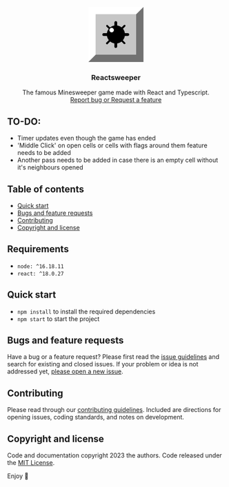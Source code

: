 <p align="center">
  <a href="https://andrejstojkovic.github.io/reactsweeper/">
    <img src="https://github.com/AndrejStojkovic/reactsweeper/blob/master/misc/logo.png" alt="Logo" width=128 height=128>
  </a>

  <h3 align="center">Reactsweeper</h3>

  <p align="center">
    The famous Minesweeper game made with React and Typescript.
    <br>
    <a href="https://github.com/AndrejStojkovic/reactsweeper/issues/new">Report bug or Request a feature</a>
  </p>
</p>

## TO-DO:

- Timer updates even though the game has ended
- 'Middle Click' on open cells or cells with flags around them feature needs to be added
- Another pass needs to be added in case there is an empty cell without it's neighbours opened

## Table of contents

- [Quick start](#quick-start)
- [Bugs and feature requests](#bugs-and-feature-requests)
- [Contributing](#contributing)
- [Copyright and license](#copyright-and-license)


## Requirements

- `node: ^16.18.11` 
- `react: ^18.0.27` 

## Quick start

- `npm install` to install the required dependencies 
- `npm start` to start the project 


## Bugs and feature requests

Have a bug or a feature request? Please first read the [issue guidelines](https://github.com/AndrejStojkovic/reactsweeper/blob/master/CONTRIBUTING.md) and search for existing and closed issues. If your problem or idea is not addressed yet, [please open a new issue](https://github.com/AndrejStojkovic/reactsweeper/issues/new).

## Contributing

Please read through our [contributing guidelines](https://reponame/blob/master/CONTRIBUTING.md). Included are directions for opening issues, coding standards, and notes on development.

## Copyright and license

Code and documentation copyright 2023 the authors. Code released under the [MIT License](https://https://github.com/AndrejStojkovic/reactsweeper/blob/master/LICENSE).

Enjoy :metal:
